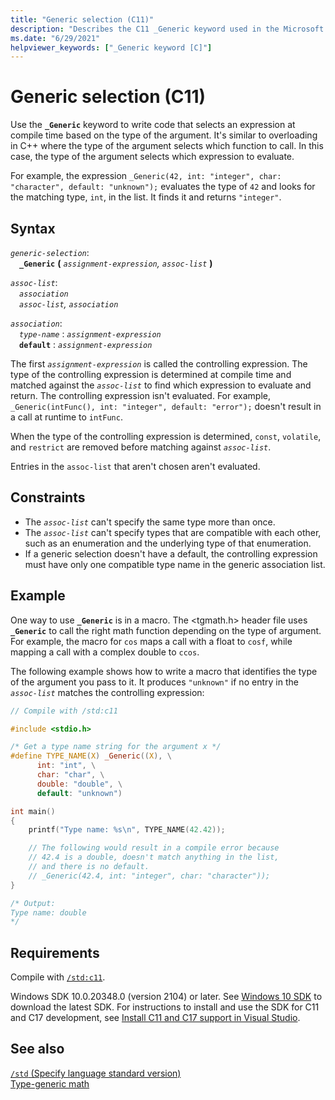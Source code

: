 ```yaml
---
title: "Generic selection (C11)"
description: "Describes the C11 _Generic keyword used in the Microsoft Visual C compiler"
ms.date: "6/29/2021"
helpviewer_keywords: ["_Generic keyword [C]"]
---
```


# Generic selection (C11)

Use the **`_Generic`** keyword to write code that selects an expression at compile time based on the type of the argument. It's similar to overloading in C++ where the type of the argument selects which function to call. In this case, the type of the argument selects which expression to evaluate.

For example, the expression `_Generic(42, int: "integer", char: "character", default: "unknown");` evaluates the type of `42` and looks for the matching type, `int`, in the list. It finds it and returns `"integer"`.

## Syntax

*`generic-selection`*:\
&emsp;**`_Generic`** **(** *`assignment-expression`, `assoc-list`* **)**

*`assoc-list`*:\
&emsp;*`association`*\
&emsp;*`assoc-list`, `association`*

*`association`*:\
&emsp;*`type-name`* : *`assignment-expression`*\
&emsp;**`default`** : *`assignment-expression`*

The first *`assignment-expression`* is called the controlling expression. The type of the controlling expression is determined at compile time and matched against the *`assoc-list`* to find which expression to evaluate and return. The controlling expression isn't evaluated. For example, `_Generic(intFunc(), int: "integer", default: "error");` doesn't result in a call at runtime to `intFunc`.

When the type of the controlling expression is determined, `const`,  `volatile`, and `restrict` are removed before matching against *`assoc-list`*.

Entries in the `assoc-list` that aren't chosen aren't evaluated.

## Constraints

- The *`assoc-list`* can't specify the same type more than once.
- The *`assoc-list`* can't specify types that are compatible with each other, such as an enumeration and the underlying type of that enumeration.
- If a generic selection doesn't have a default, the controlling expression must have only one compatible type name in the generic association list.

## Example

One way to use **`_Generic`** is in a macro. The \<tgmath.h> header file uses **`_Generic`** to call the right math function depending on the type of argument. For example, the macro for `cos` maps a call with a float to `cosf`, while mapping a call with a complex double to `ccos`.

The following example shows how to write a macro that identifies the type of the argument you pass to it. It produces `"unknown"` if no entry in the *`assoc-list`* matches the controlling expression:

```C
// Compile with /std:c11

#include <stdio.h>

/* Get a type name string for the argument x */
#define TYPE_NAME(X) _Generic((X), \
      int: "int", \
      char: "char", \
      double: "double", \
      default: "unknown")

int main()
{
    printf("Type name: %s\n", TYPE_NAME(42.42));

    // The following would result in a compile error because 
    // 42.4 is a double, doesn't match anything in the list, 
    // and there is no default.
    // _Generic(42.4, int: "integer", char: "character"));
}

/* Output:
Type name: double
*/

```

## Requirements

Compile with [`/std:c11`](../build/reference/std-specify-language-standard-version.md).

Windows SDK 10.0.20348.0 (version 2104) or later. See [Windows 10 SDK](https://developer.microsoft.com/windows/downloads/windows-10-sdk/) to download the latest SDK. For instructions to install and use the SDK for C11 and C17 development, see [Install C11 and C17 support in Visual Studio](../overview/install-c17-support.md).

## See also

[`/std` (Specify language standard version)](../build/reference/std-specify-language-standard-version.md)\
[Type-generic math](../c-runtime-library/tgmath.md)
